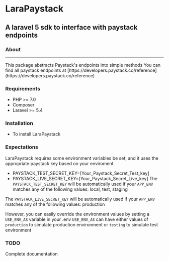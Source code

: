 # LaraPaystack
## A laravel 5 sdk to interface with paystack endpoints
### About
<hr>
This package abstracts Paystack's endpoints into simple methods 
You can find all paystack endpoints at [https://developers.paystack.co/reference](https://developers.paystack.co/reference)

### Requirements
- PHP >= 7.0
- Composer
- Laravel >= 5.4

### Installation
* To install LaraPaystack

### Expectations
LaraPaystack requires some environment variables be set, and it uses the appropriate paystack key based on your enviroment
* PAYSTACK_TEST_SECRET_KEY=[Your_Paystack_Secret_Test_key]
* PAYSTACK_LIVE_SECRET_KEY=[Your_Paystack_Secret_Live_key]
The `PAYSTACK_TEST_SECRET_KEY` will be automatically used if your `APP_ENV` matches any of the following values: local, test, staging

The `PAYSTACK_LIVE_SECRET_KEY` will be automatically used if your `APP_ENV` matches any of the following values: production

However, you can easily override the environment values by setting a `USE_ENV_AS` variable in your .env
`USE_ENV_AS` can have either values of `production` to simulate production environment or `testing` to simulate test environment

### TODO
Complete documentation